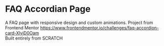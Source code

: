 # FAQ Accordian Page
A FAQ page with responsive design and custom animations. Project from Frontend Mentor https://www.frontendmentor.io/challenges/faq-accordion-card-XlyjD0Oam <br />
Built entirely from SCRATCH <br /> 
